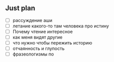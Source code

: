 ## Just plan
- [ ] рассуждение аши 
- [ ] летание какого-то там человека про истину 
- [ ] Почему чтение интересное
- [ ] как меня видят другие
- [ ] что нужно чтобы пережить историю
- [ ] отчаянность и глупость
- [ ] фразеологизмы по
